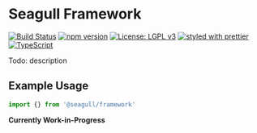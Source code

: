 # Seagull Framework

[![Build Status](https://travis-ci.org/seagull-js/framework.svg?branch=master)](https://travis-ci.org/seagull-js/framework)
[![npm version](https://badge.fury.io/js/%40seagull%2Fframework.svg)](https://badge.fury.io/js/%40seagull%2Fframework)
[![License: LGPL v3](https://img.shields.io/badge/License-LGPL%20v3-blue.svg)](http://www.gnu.org/licenses/lgpl-3.0)
[![styled with prettier](https://img.shields.io/badge/styled_with-prettier-ff69b4.svg)](https://github.com/prettier/prettier)
[![TypeScript](https://badges.frapsoft.com/typescript/code/typescript.svg?v=101)](https://github.com/ellerbrock/typescript-badges/)

Todo: description

## Example Usage

```typescript
import {} from '@seagull/framework'
```

**Currently Work-in-Progress**
